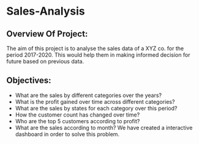 # Sales-Analysis
## Overview Of Project:
The aim of this project is to analyse the sales data of a XYZ co. for the period 2017-2020. This would help them in making informed decision for future based on previous data.
## Objectives:
- What are the sales by different categories over the years?
- What is the profit gained over time across different categories?
- What are the sales by states for each category over this period?
- How the customer count has changed over time?
- Who are the top 5 customers according to profit?
- What are the sales according to month?
We have created a interactive dashboard in order to solve this problem.
